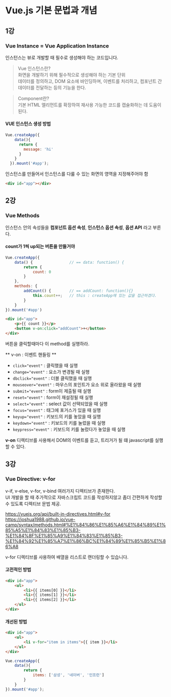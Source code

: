 # Vue.js 기본 문법과 개념

## 1강

### Vue Instance = Vue Application Instance

인스턴스는 뷰로 개발할 때 필수로 생성해야 하는 코드입니다.

> Vue 인스턴스란?  
> 화면을 개발하기 위해 필수적으로 생성해야 하는 기본 단위  
데이터를 정의하고, DOM 요소에 바인딩하며, 이벤트를 처리하고, 컴포넌트 간 데이터를 전달하는 등의 기능을 한다.

> Component란?  
> 기본 HTML 엘리먼트를 확장하여 재사용 가능한 코드를 캡슐화하는 데 도움이 된다.


#### VUE 인스턴스 생성 방법
```javascript
Vue.createApp({
    data(){
      return {
        message: 'hi'
      }
    }
  }).mount('#app');
```
인스턴스를 만들어서 인스턴스를 다룰 수 있는 화면의 영역을 지정해주어야 함
```html
<div id="app"></div>
```


## 2강

### Vue Methods

인스턴스 안의 속성들을 **컴포넌트 옵션 속성**, **인스턴스 옵션 속성**, **옵션 API** 라고 부른다.


#### count가 1씩 up되는 버튼을 만들거야

```javascript
Vue.createApp({
    data() {                // == data: function() {
        return {
            count: 0
        }
    },
    methods: {
        addCount() {        // == addCount: function(){}
            this.count++;   // this : createApp에 있는 값을 접근하겠다.
        }
    }
}).mount('#app')
```

```html
<div id="app">
    <p>{{ count }}</p>
    <button v-on:click="addCount">+</button> 
</div>
```

버튼을 클릭할때마다 이 method를 실행하라.

** v-on : 이벤트 핸들링 **

* `click="event"` : 클릭했을 때 실행
* `change="event"` : 요소가 변경될 때 실행
* `dbclick="event"` : 더블 클릭했을 때 실행
* `mouseover="event"` : 마우스의 포인트가 요소 위로 올라왔을 때 실행
* `submit="event"` : form이 제출될 때 실행
* `reset="event"` : form이 재설정될 때 실행
* `select="event"` : select 값이 선택되었을 때 실행
* `focus="event"` : 태그에 포거스가 있을 때 실행
* `keyup="event"` : 키보드의 키를 놓았을 때 실행
* `keydown="event"` : 키보드의 키를 눌렀을 때 실행
* `keypress="event"` : 키보드의 키를 눌렀다가 놓았을 때 실행

**v-on** 디렉티브를 사용해서 DOM의 이벤트를 듣고, 트리거가 될 떄 javascript를 실행할 수 있다.


## 3강

### Vue Directive: v-for

v-if, v-else, v-for, v-bind 여러가지 디렉티브가 존재한다.  
UI 개발을 할 때 추가적으로 자바스크립트 코드를 작성하지않고 좀더 간편하게 작성할 수 있도록 디렉티브 문법 제공.

https://vuejs.org/api/built-in-directives.html#v-for  
https://joshua1988.github.io/vue-camp/syntax/methods.html#%E1%84%86%E1%85%A6%E1%84%89%E1%85%A5%E1%84%83%E1%85%B3-%E1%84%8F%E1%85%A9%E1%84%83%E1%85%B3-%E1%84%92%E1%85%A7%E1%86%BC%E1%84%89%E1%85%B5%E1%86%A8  

v-for 디렉티브를 사용하여 배열을 리스트로 랜더링할 수 있습니다.

#### 고전적인 방법
```html
<div id="app">
    <ul>
        <li>{{ items[0] }}</li>
        <li>{{ items[1] }}</li>
        <li>{{ items[2] }}</li>
    </ul>
</div>
```

#### 개선된 방법
```html
<div id="app">
    <ul>
        <li v-for="item in items">{{ item }}</li>
    </ul>
</div>
```

```javascript
Vue.createApp({
    data(){
        return {
            items: ['삼성', '네이버', '인프런']
        }
    }
}).mount('#app');
```